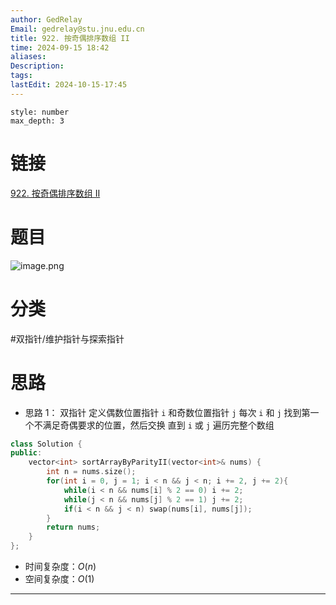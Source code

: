 ```yaml
---
author: GedRelay
Email: gedrelay@stu.jnu.edu.cn
title: 922. 按奇偶排序数组 II
time: 2024-09-15 18:42
aliases: 
Description: 
tags: 
lastEdit: 2024-10-15-17:45
---
```


```toc
style: number
max_depth: 3
```

# 链接
[922. 按奇偶排序数组 II](https://leetcode.cn/problems/sort-array-by-parity-ii/) 

# 题目
![image.png](https://ged-pic-bed.oss-cn-guangzhou.aliyuncs.com/img/202409151842508.png)


# 分类
#双指针/维护指针与探索指针 

# 思路
- 思路 1：
双指针
定义偶数位置指针 `i` 和奇数位置指针 `j` 
每次 `i` 和 `j` 找到第一个不满足奇偶要求的位置，然后交换
直到 `i` 或 `j` 遍历完整个数组 


```cpp
class Solution {
public:
    vector<int> sortArrayByParityII(vector<int>& nums) {
        int n = nums.size();
        for(int i = 0, j = 1; i < n && j < n; i += 2, j += 2){
            while(i < n && nums[i] % 2 == 0) i += 2;
            while(j < n && nums[j] % 2 == 1) j += 2;
            if(i < n && j < n) swap(nums[i], nums[j]);
        }
        return nums;
    }
};
```


- 时间复杂度：${O\left( n \right)  }$ 
- 空间复杂度：${O\left( 1 \right)  }$ 


---

